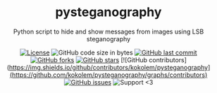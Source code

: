<h1 align="center">pysteganography</h1>

<div align="center">
 
 Python script to hide and show messages from images using LSB steganography
 
 [![License](https://img.shields.io/github/license/kokolem/pysteganography)](https://github.com/kokolem/pysteganography/blob/master/LICENSE)
 ![GitHub code size in bytes](https://img.shields.io/github/languages/code-size/kokolem/pysteganography)
 [![GitHub last commit](https://img.shields.io/github/last-commit/kokolem/pysteganography)](https://github.com/kokolem/pysteganography/commits/master)
 [![GitHub forks](https://img.shields.io/github/forks/kokolem/pysteganography)](https://github.com/kokolem/pysteganography/network/members)
 [![GitHub stars](https://img.shields.io/github/stars/kokolem/pysteganography)](https://github.com/kokolem/pysteganography/stargazers)
 [![GitHub contributors](https://img.shields.io/github/contributors/kokolem/pysteganography](https://github.com/kokolem/pysteganography/graphs/contributors)
 [![GitHub issues](https://img.shields.io/github/issues/kokolem/pysteganography)](https://github.com/kokolem/pysteganography/issues)
 ![Support <3](https://kokolem.github.io/LGBT-friendly-rainbow.svg)
 
</div>
